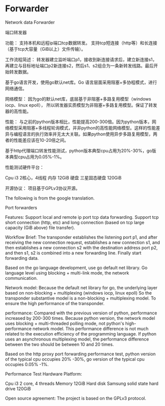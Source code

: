 # Forwarder
Network data Forwarder


端口转发器

功能：
支持本机和远程ip端口tcp数据转发。
支持tcp短连接（http等）和长连接（基于tcp大容量（GiB以上）文件传输）。

工作流程简述：
转发器建立监听端口p1，接收到新连接请求后，建立新连接s1，再建立与目标地址端口p2新连接s2，然后s1、s2组合为一条新转发线路。最后开始转发数据。

基于go语言开发，使用go默认net库。Go 语言层面采用阻塞+多协程模式，进行网络通信。

网络模型：
因为go的默认net库，底层基于非阻塞+多路复用模型（windows iocp、linux epoll），
所以转发器实质模型为非阻塞+多路复用模型。保证了转发器的高性能。

性能：
与之前的python版本相比，性能提高200-300倍。因为python版本，网络模型采用阻塞+多线程轮询模式，并非python的高性能网络模型。这样的性能差异与编程语言的执行效率并无太大关联。如果python使用异步多路复用模型，两者的性能差应该在10-20倍之间。

基于http代理端口转发性能测试，python版本典型cpu占用为20%-30%，go版本典型cpu占用为0.05%-1%。

性能测试硬件平台：

Cpu  i3  2核心，4线程
内存 12GiB
硬盘 三星固态硬盘 120GiB


开源协议：
项目基于GPLv3协议开源。


The following is from the google translation.

Port forwarders

Features:
Support local and remote ip port tcp data forwarding.
Support tcp short connection (http, etc) and long connection (based on tcp large capacity (GiB above) file transfer).

Workflow Brief:
The transponder establishes the listening port p1, and after receiving the new connection request, establishes a new connection s1, and then establishes a new connection s2 with the destination address port p2, and then s1, s2 is combined into a new forwarding line. Finally start forwarding data.

Based on the go language development, use go default net library. Go language level using blocking + multi-link mode, the network communication.

Network model:
Because the default net library for go, the underlying layer based on non-blocking + multiplexing (windows iocp, linux epoll)
So the transponder substantive model is a non-blocking + multiplexing model. To ensure the high performance of the transponder.

performance:
Compared with the previous version of python, performance increased by 200-300 times. Because python version, the network model uses blocking + multi-threaded polling mode, not python's high-performance network model. This performance difference is not much related to the execution efficiency of the programming language. If python uses an asynchronous multiplexing model, the performance difference between the two should be between 10 and 20 times.

Based on the http proxy port forwarding performance test, python version of the typical cpu occupies 20% -30%, go version of the typical cpu occupies 0.05% -1%.

Performance Test Hardware Platform:

Cpu i3 2 core, 4 threads
Memory 12GiB
Hard disk Samsung solid state hard drive 120GiB


Open source agreement:
The project is based on the GPLv3 protocol.

